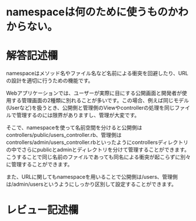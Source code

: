 # namespaceは何のために使うものかわからない。
# 解答記述欄
namespaceはメソッド名やファイル名など名前による衝突を回避したり、URLの設計を適切に行うための機能です。

Webアプリケーションでは、ユーザーが実際に目にする公開画面と開発者が使用する管理画面の2種類に別れることが多いです。この場合、例えば同じモデル(Userなど)を扱うとき、公開側と管理側のViewやcontrollerの処理を同じファイルで管理するのには限界がありますし、管理が大変です。

そこで、namespaceを使って名前空間を分けると公開側はcontrollers/public/users_controller.rb、管理側はcontrollers/admin/users_controller.rbといったようにcontrollersディレクトリの中でさらにpublicとadminとディレクトリを分けて管理することができます。こうすることで同じ名前のファイルであっても同名による衝突が起こらずに別々に管理することができます。

また、URLに関してもnamespaceを用いることで公開側は/users、管理側は/admin/usersというようにしっかり区別して設定することができます。


# レビュー記述欄
